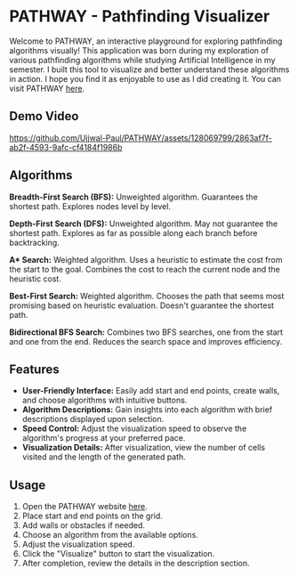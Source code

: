 # PATHWAY - Pathfinding Visualizer
Welcome to PATHWAY, an interactive playground for exploring pathfinding algorithms visually! This application was born during my exploration of various pathfinding algorithms while studying Artificial Intelligence in my semester. I built this tool to visualize and better understand these algorithms in action. I hope you find it as enjoyable to use as I did creating it. You can visit PATHWAY [here](https://ujjwal-paul.github.io/PATHWAY/).

## Demo Video
https://github.com/Ujjwal-Paul/PATHWAY/assets/128069799/2863af7f-ab2f-4593-9afc-cf4184f1986b

## Algorithms

**Breadth-First Search (BFS):** Unweighted algorithm. Guarantees the shortest path. Explores nodes level by level.

**Depth-First Search (DFS):** Unweighted algorithm. May not guarantee the shortest path. Explores as far as possible along each branch before backtracking.

**A\* Search:** Weighted algorithm. Uses a heuristic to estimate the cost from the start to the goal. Combines the cost to reach the current node and the heuristic cost.

**Best-First Search:** Weighted algorithm. Chooses the path that seems most promising based on heuristic evaluation. Doesn't guarantee the shortest path.

**Bidirectional BFS Search:** Combines two BFS searches, one from the start and one from the end. Reduces the search space and improves efficiency.

## Features

- **User-Friendly Interface:** Easily add start and end points, create walls, and choose algorithms with intuitive buttons.
- **Algorithm Descriptions:** Gain insights into each algorithm with brief descriptions displayed upon selection.
- **Speed Control:** Adjust the visualization speed to observe the algorithm's progress at your preferred pace.
- **Visualization Details:** After visualization, view the number of cells visited and the length of the generated path.


## Usage

1. Open the PATHWAY website [here](https://ujjwal-paul.github.io/PATHWAY/).
2. Place start and end points on the grid.
3. Add walls or obstacles if needed.
4. Choose an algorithm from the available options.
5. Adjust the visualization speed.
6. Click the "Visualize" button to start the visualization.
7. After completion, review the details in the description section.
